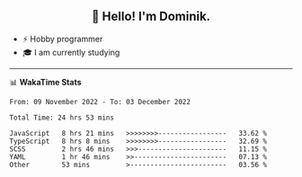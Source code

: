 <h2 align="center">👋 Hello! I'm Dominik.</h2>

- ⚡ Hobby programmer
- 🎓 I am currently studying

---
📊 **WakaTime Stats**
<!--START_SECTION:waka-->

```text
From: 09 November 2022 - To: 03 December 2022

Total Time: 24 hrs 53 mins

JavaScript   8 hrs 21 mins   >>>>>>>>-----------------   33.62 %
TypeScript   8 hrs 8 mins    >>>>>>>>-----------------   32.69 %
SCSS         2 hrs 46 mins   >>>----------------------   11.15 %
YAML         1 hr 46 mins    >>-----------------------   07.13 %
Other        53 mins         >------------------------   03.56 %
```

<!--END_SECTION:waka-->
